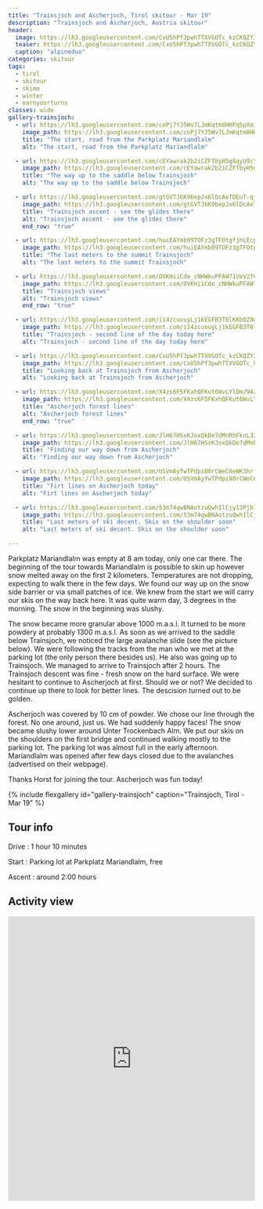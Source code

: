 ```yaml
---
title: "Trainsjoch and Ascherjoch, Tirol skitour - Mar 19"
description: "Trainsjoch and Ascherjoch, Austria skitour"
header:
  image: https://lh3.googleusercontent.com/CxU5hPf3pwhTTXVGOTc_kzCKQZY35a99PWpke3gjBI3EKgRKNmqez3hXbdFpXf8BqclXN8OdzaVlGoEoAUMIUgx1wPQoFJMAvZ33njqyDTgdf9ptSGmJnojodXxUtQZeZwlqJm5yvHzKYDIkNBXSpqoF-zGaOTS4I-Xjfyo_wSFOJ08mEe6HekZkwrzbzd027P7822hYILwKvqu0RkihYBam51LCPD5zi244YnSmeK2pCPl-L0udmwDSrHqco1WoaOy-DCDn3QHT-4mYbVISDL1chHbaprOW-NtGs8U2v_70zHX9pC24K898IyT7Ob2ZRhA7pEollSvmUgcHPR9HcmDNXVPT92tzamW4rHYouAUJDY_mrYylltV0oijp1ppJ_K3GdiGMNpa0LsMw4BO9N8Yjt8DeZyTPuztvC2yuy-ybLS1_HSyaJSLEplZvda1yDP6W_1GWg9pGumN-KC3JTBUyh5Tri3W31ZzcFiVGfXoWV9a0yknzXC7gU2SRbgFnpn2FlgqkdO8sDjLPPsgZGAs9srUCfJHLreBDxb46sBfCP9nYtTIbckr-JZm-lJHRo3i9I7rStWytEwUJRO7YChFReRXG8WOUERxr90vjV3n4YRVT-SAzeX5sG1GIPxMlsiCcBp00kzT2GQ_FK-vBLKfUocdkVcOz=w2054-h1542-no
  teaser: https://lh3.googleusercontent.com/CxU5hPf3pwhTTXVGOTc_kzCKQZY35a99PWpke3gjBI3EKgRKNmqez3hXbdFpXf8BqclXN8OdzaVlGoEoAUMIUgx1wPQoFJMAvZ33njqyDTgdf9ptSGmJnojodXxUtQZeZwlqJm5yvHzKYDIkNBXSpqoF-zGaOTS4I-Xjfyo_wSFOJ08mEe6HekZkwrzbzd027P7822hYILwKvqu0RkihYBam51LCPD5zi244YnSmeK2pCPl-L0udmwDSrHqco1WoaOy-DCDn3QHT-4mYbVISDL1chHbaprOW-NtGs8U2v_70zHX9pC24K898IyT7Ob2ZRhA7pEollSvmUgcHPR9HcmDNXVPT92tzamW4rHYouAUJDY_mrYylltV0oijp1ppJ_K3GdiGMNpa0LsMw4BO9N8Yjt8DeZyTPuztvC2yuy-ybLS1_HSyaJSLEplZvda1yDP6W_1GWg9pGumN-KC3JTBUyh5Tri3W31ZzcFiVGfXoWV9a0yknzXC7gU2SRbgFnpn2FlgqkdO8sDjLPPsgZGAs9srUCfJHLreBDxb46sBfCP9nYtTIbckr-JZm-lJHRo3i9I7rStWytEwUJRO7YChFReRXG8WOUERxr90vjV3n4YRVT-SAzeX5sG1GIPxMlsiCcBp00kzT2GQ_FK-vBLKfUocdkVcOz=w800-h300-no
  caption: "alpineduo"
categories: skitour
tags:
  - tirol
  - skitour
  - skimo
  - winter
  - earnyourturns
classes: wide
gallery-trainsjoch:
  - url: https://lh3.googleusercontent.com/coPj7YJ5Wv7LJmKqtm8HHFq5pXmI2yssku8hCb4CR91wyWiN781tV5u6zQ-wfSH3R1_IcQ-4qACsLGFmhXC2mUoj2LN9tSycRVZYnoKz4imIJsB03PsI2ZwGzukysH23k0NoCI5IMYzbbhpmL5UBsVNAosA4vXRJ4sgd_UFshpd-j9gBRWSt_8cfWvPvQlmRdU5JV0qUvjb5UV6STZYzbzGYnDm3P5v07tie954UA-NEIMRnOxb-w6qWlM6JDtbsFo9Sw8-4upgrzkTN-FUHMjr6xlG2ofSe2Tupa-LvdX4CraMfxT73j1jm52MnPa9poMMwY5suIo5Gv2CLfTIMj9-uz1Vxv7jiwrplwBvNV-FHAQfMEE9QF1fnuh_m1sFPYAWwscAdVvyjH400dH3JrdOvg3j-EZXoLdk_0wqA8Ji_t51MwW6Eb_eMdXBFVYzI6emPxnBeY7egTsKxjUTM3KCM8m2cYzjSFEVFTpnK04ItVDEO_FEWnPlCf0mREk8k2-MqHywbNXHfCO7-mjMKna-gWM1xq8puRY5D5eoCI0Z-0rFz-RQ8sDo0OA-ia8dmmsdLbw6TwbioTauMfCcvVLQ6jOEA-fmtum2JyNaILNC_CJEnl8nSd0NlJwUOUMSEWVaK4TW796Su2PzUrgsy4aAyrBf1-RofLU0XYDTM9ShtjnLTqll_ufPy1Q7GFv1EH5W-mUyRO9PDxJsPs9duw9tHPA=w1156-h1540-no
    image_path: https://lh3.googleusercontent.com/coPj7YJ5Wv7LJmKqtm8HHFq5pXmI2yssku8hCb4CR91wyWiN781tV5u6zQ-wfSH3R1_IcQ-4qACsLGFmhXC2mUoj2LN9tSycRVZYnoKz4imIJsB03PsI2ZwGzukysH23k0NoCI5IMYzbbhpmL5UBsVNAosA4vXRJ4sgd_UFshpd-j9gBRWSt_8cfWvPvQlmRdU5JV0qUvjb5UV6STZYzbzGYnDm3P5v07tie954UA-NEIMRnOxb-w6qWlM6JDtbsFo9Sw8-4upgrzkTN-FUHMjr6xlG2ofSe2Tupa-LvdX4CraMfxT73j1jm52MnPa9poMMwY5suIo5Gv2CLfTIMj9-uz1Vxv7jiwrplwBvNV-FHAQfMEE9QF1fnuh_m1sFPYAWwscAdVvyjH400dH3JrdOvg3j-EZXoLdk_0wqA8Ji_t51MwW6Eb_eMdXBFVYzI6emPxnBeY7egTsKxjUTM3KCM8m2cYzjSFEVFTpnK04ItVDEO_FEWnPlCf0mREk8k2-MqHywbNXHfCO7-mjMKna-gWM1xq8puRY5D5eoCI0Z-0rFz-RQ8sDo0OA-ia8dmmsdLbw6TwbioTauMfCcvVLQ6jOEA-fmtum2JyNaILNC_CJEnl8nSd0NlJwUOUMSEWVaK4TW796Su2PzUrgsy4aAyrBf1-RofLU0XYDTM9ShtjnLTqll_ufPy1Q7GFv1EH5W-mUyRO9PDxJsPs9duw9tHPA=w300-h400-no
    title: "The start, road from the Parkplatz Mariandlalm"
    alt: "The start, road from the Parkplatz Mariandlalm"

  - url: https://lh3.googleusercontent.com/cEYawrak2b2iCZFTbyH5g8qyU9cYEk9C2tmLExFGrsypRGy70CKSmbBnW2iMAls1C3xFzSvV77wA8O9AZ-8NYUPioGPu-bq0_Jf6eBvYk9WyZo0fgXWRRTPyUcNxwNmlHtqJijWGZ5jcJepwLUHuJL9Wkz35AByssd0okVFeCTCY_CoX3rvGwkFojIRo9vlOJe_UU1z-X4WPzv5GEr_5rAbcaR2oZqX-0K9Out5-TE2TufZjW6y1NALsvGDOfOw1IQfmfti7lsaqLa7-moKzsUbFDoiIoMOePOuplPcRzFfdxFM8A6zBTOJAqp8_HZkHtYC3FtgsxqUVMug-IEPYJ-MZEypbMbH2Nf77yEzfKJ86iPLwl8530fSzawwGKPrOEck-zauJycV8FZaICRRjHPoaNb37YkGewmqa4wSb4_cVio7mxXnTyomlmL_C-RQifac8ePyyE1QcqHgC7WN77Anb3XlAjt_XwT5mOtSdCfCeL96NwU1JRTr1mA1VKNc3UUtLXQxovReehc4x4mtooW-WKRvLMZ8tvJK4H34QVjdR6RE-jPMLF6oGfgBF8Aw7qh2nyNJ8aFMPaZvRsVFeQ0dSv-_FOiMl7EsqC8AYQlvdw6ApWp5SuRsBPGeySqmVZG1T4mr0H-CL90JsPvRsSq7YZxqPm3Gi=w1156-h1540-no
    image_path: https://lh3.googleusercontent.com/cEYawrak2b2iCZFTbyH5g8qyU9cYEk9C2tmLExFGrsypRGy70CKSmbBnW2iMAls1C3xFzSvV77wA8O9AZ-8NYUPioGPu-bq0_Jf6eBvYk9WyZo0fgXWRRTPyUcNxwNmlHtqJijWGZ5jcJepwLUHuJL9Wkz35AByssd0okVFeCTCY_CoX3rvGwkFojIRo9vlOJe_UU1z-X4WPzv5GEr_5rAbcaR2oZqX-0K9Out5-TE2TufZjW6y1NALsvGDOfOw1IQfmfti7lsaqLa7-moKzsUbFDoiIoMOePOuplPcRzFfdxFM8A6zBTOJAqp8_HZkHtYC3FtgsxqUVMug-IEPYJ-MZEypbMbH2Nf77yEzfKJ86iPLwl8530fSzawwGKPrOEck-zauJycV8FZaICRRjHPoaNb37YkGewmqa4wSb4_cVio7mxXnTyomlmL_C-RQifac8ePyyE1QcqHgC7WN77Anb3XlAjt_XwT5mOtSdCfCeL96NwU1JRTr1mA1VKNc3UUtLXQxovReehc4x4mtooW-WKRvLMZ8tvJK4H34QVjdR6RE-jPMLF6oGfgBF8Aw7qh2nyNJ8aFMPaZvRsVFeQ0dSv-_FOiMl7EsqC8AYQlvdw6ApWp5SuRsBPGeySqmVZG1T4mr0H-CL90JsPvRsSq7YZxqPm3Gi=w300-h400-no
    title: "The way up to the saddle below Trainsjoch"
    alt: "The way up to the saddle below Trainsjoch"

  - url: https://lh3.googleusercontent.com/gtGVTJ6K9bepJx6lDcAeTDEuT-qjdgebPtlOrJKyNLpfV5TI3BPiFIPj_IdzPHZ4_i04a2Zp6kU88xtjEJYitD5X6z5nKirpImh4ueMhjHfmnVfcoiFAxuA_ReQfX1D1Itt8NyhB_YXn49-uB6YwaQZAQxEmA9OJD6k9tXcG73LMZDp7iZoWbcl-3j0hSACtkVsxNmC_NwH1aCTEeW2Jtfbu-zBhmUbZGNnTMsJ2mle2uuEHJyGmqdVg6DGJkYEaUTMByTV5vtHZE3r5YoLkP8WQj4LruaCCMdg9KRGXJbpLsPEB5vr86CA0Bwc5rdE4TyeLfnJWRmf5bi2hieJyIj3rN8PeEs0onDgEaCWrmKt6KV2hbniEdpzfgSkQ8RSzh46oaL_CekCrIrXsyhQVgIY1Xi-u4IV7YydONyEg5jASSHgP2th_ZA2OG7FQ4YjKTmQEarvELf_2b61UFKo7A2WicI_-NcvQhXEMUTwj3cKG5CTU0WWMkevRM8Pa4eKA_aPy5IjzcJYxg4TDwyjQKgEItw_SdGJMj1mN7F-0lc0Npuc4UFchUJYNpBgLBPzRHtYAvLcz-bsCQRodb4SRk3jUMIA-EYlNLm15eS_NGiTiSKPKKzUrw1bYjEn-vq5kgM9O_sGe-cUGAm8tXDpGp9kj3jAAWwKgHC54h3IwVJTBcJOaoNoImVtd9jIr3zBu1rfSAylvEHI9Or3gJf4-qJ7bSQ=w1156-h1540-no
    image_path: https://lh3.googleusercontent.com/gtGVTJ6K9bepJx6lDcAeTDEuT-qjdgebPtlOrJKyNLpfV5TI3BPiFIPj_IdzPHZ4_i04a2Zp6kU88xtjEJYitD5X6z5nKirpImh4ueMhjHfmnVfcoiFAxuA_ReQfX1D1Itt8NyhB_YXn49-uB6YwaQZAQxEmA9OJD6k9tXcG73LMZDp7iZoWbcl-3j0hSACtkVsxNmC_NwH1aCTEeW2Jtfbu-zBhmUbZGNnTMsJ2mle2uuEHJyGmqdVg6DGJkYEaUTMByTV5vtHZE3r5YoLkP8WQj4LruaCCMdg9KRGXJbpLsPEB5vr86CA0Bwc5rdE4TyeLfnJWRmf5bi2hieJyIj3rN8PeEs0onDgEaCWrmKt6KV2hbniEdpzfgSkQ8RSzh46oaL_CekCrIrXsyhQVgIY1Xi-u4IV7YydONyEg5jASSHgP2th_ZA2OG7FQ4YjKTmQEarvELf_2b61UFKo7A2WicI_-NcvQhXEMUTwj3cKG5CTU0WWMkevRM8Pa4eKA_aPy5IjzcJYxg4TDwyjQKgEItw_SdGJMj1mN7F-0lc0Npuc4UFchUJYNpBgLBPzRHtYAvLcz-bsCQRodb4SRk3jUMIA-EYlNLm15eS_NGiTiSKPKKzUrw1bYjEn-vq5kgM9O_sGe-cUGAm8tXDpGp9kj3jAAWwKgHC54h3IwVJTBcJOaoNoImVtd9jIr3zBu1rfSAylvEHI9Or3gJf4-qJ7bSQ=w300-h400-no
    title: "Trainsjoch ascent - see the glides there"
    alt: "Trainsjoch ascent - see the glides there"
    end_row: "true"

  - url: https://lh3.googleusercontent.com/huiEAYmb09TOFz3gTFOtgfjhLEcp6nzeMFYLX-gKhkmrGulXKQU2buA0F6VGSLEeoCGJqTJEZDR8nHKb8zAa-lvQ8YL4hhHupBqEY-wQsDGnCaLgqTCJ15bsK-NzJLV4XGQk4raZmIsecP49wqIjg5vQdIqQKzAFS-aSGMK0UCTO4hBcSplYOPeNh3sZSgbEutZLKj9N3EMCMEJ2CBvYOPNYaeqIDlA2itFCLuuwyuuO7uPI_igqf4S40RzCHJO0qp6quAZwiCC47COVCuZc2H3R2z27VUwVQ2wpqWi7wo8n1k_nSqFeyLlJx75rvLA39ujAfZBblHZmVzVHA9jx-trSa7vo4mYtau3FnAHK1YwCy1jpA87y5W-LVJxwQQVqENrkxLDt2zHvjZYlZl5vuDM2R2xzGR9mkq-CHsfZMax7H6WZpOyH5oS2TO51B_KxFfdH21qLo-E4k1qdk3W5pD4WDKfwcdhabKg3YSO1FvJziWBAEoI-Bv5mmMXwPu8keXWHGsmgz64hzELBTCSm810jCnrQXww8T4Xkt5pxufYqaVUetbmz-Qvmq2dvWvBmm15Z2gJRQRVQ1jIPhJdAWC09U0RH0ARb19PnLdZBYnQERR_Ay-oYxdMsGAVpVID3CBEEuoQyx3WRN_koWATcHBYzQkSs0uh_wyilT9lXKgVh7mAG5PZhkE2G6IucDhFJ4d0ZKFn0TPyMuz23k45ryhbDXA=w2054-h1542-no
    image_path: https://lh3.googleusercontent.com/huiEAYmb09TOFz3gTFOtgfjhLEcp6nzeMFYLX-gKhkmrGulXKQU2buA0F6VGSLEeoCGJqTJEZDR8nHKb8zAa-lvQ8YL4hhHupBqEY-wQsDGnCaLgqTCJ15bsK-NzJLV4XGQk4raZmIsecP49wqIjg5vQdIqQKzAFS-aSGMK0UCTO4hBcSplYOPeNh3sZSgbEutZLKj9N3EMCMEJ2CBvYOPNYaeqIDlA2itFCLuuwyuuO7uPI_igqf4S40RzCHJO0qp6quAZwiCC47COVCuZc2H3R2z27VUwVQ2wpqWi7wo8n1k_nSqFeyLlJx75rvLA39ujAfZBblHZmVzVHA9jx-trSa7vo4mYtau3FnAHK1YwCy1jpA87y5W-LVJxwQQVqENrkxLDt2zHvjZYlZl5vuDM2R2xzGR9mkq-CHsfZMax7H6WZpOyH5oS2TO51B_KxFfdH21qLo-E4k1qdk3W5pD4WDKfwcdhabKg3YSO1FvJziWBAEoI-Bv5mmMXwPu8keXWHGsmgz64hzELBTCSm810jCnrQXww8T4Xkt5pxufYqaVUetbmz-Qvmq2dvWvBmm15Z2gJRQRVQ1jIPhJdAWC09U0RH0ARb19PnLdZBYnQERR_Ay-oYxdMsGAVpVID3CBEEuoQyx3WRN_koWATcHBYzQkSs0uh_wyilT9lXKgVh7mAG5PZhkE2G6IucDhFJ4d0ZKFn0TPyMuz23k45ryhbDXA=w400-h300-no
    title: "The last meters to the summit Trainsjoch"
    alt: "The last meters to the summit Trainsjoch"

  - url: https://lh3.googleusercontent.com/OVKHiiCde_cNHWkuPFAW71VeV2fGaQ80W7XAjrrJVYttB6MGQ7SNefOhK3dLXyTSCW5evYp2sRrhqCEDn1FkpEAmnf2xQkEt_BbCaDtQlJs6_nQ-gdybFr6ZwE_yJKTUuEYZn2ScDi1472KeS9ingMI3Sq2u0yOwaGFXfhDxYndXd5HsFvEEqCtDoN80QPAE_QUClPilY8JnzxAgbA_KAMRKFbk6kJ68IQMQwUjtYlFD2rwVh9lkx8EY2WLyirYqMLpMqdSMfoyr6wixGWP_Ksnxj88-Fa9AiG_XmnSqrmjnGYpFjEG3PdI9PNix40j1PluXgM55bBO8rVwGLSreWWPaf36McYWPMW1CW594fESCkaDIkSwDtVIF4gFuCV72McSpKm3mH_mApMpaNhYwH82VF6YlCClwO62zneDMua5WN-rYZ2no3AId9gN8J0VEYxACdBVde5-97k9oRSPKNGTqA9YaQmzd3DJXj4lzrF8wCYkfBa-SzWH3yN8ExQD-nbPGZhAV1T4WguUgSvLIaNPmOcMcczr1P3YKQzJRRTW1u2U7wlCqBrHBxrxPW0tPei1OHsmUbjggTIAldfqWFhqz-BzylOV8uR27qCd13OuYC313QJtanbsfvJtz7hOB499Jp12phv_AQwxjofU2sDCbVpKG81FZ17HS_vDG9ALK7LqWRsmEvvmrhEkwW2C0fAaZaQdDNyA6aUtdxALuUC9B3A=w2736-h1110-no
    image_path: https://lh3.googleusercontent.com/OVKHiiCde_cNHWkuPFAW71VeV2fGaQ80W7XAjrrJVYttB6MGQ7SNefOhK3dLXyTSCW5evYp2sRrhqCEDn1FkpEAmnf2xQkEt_BbCaDtQlJs6_nQ-gdybFr6ZwE_yJKTUuEYZn2ScDi1472KeS9ingMI3Sq2u0yOwaGFXfhDxYndXd5HsFvEEqCtDoN80QPAE_QUClPilY8JnzxAgbA_KAMRKFbk6kJ68IQMQwUjtYlFD2rwVh9lkx8EY2WLyirYqMLpMqdSMfoyr6wixGWP_Ksnxj88-Fa9AiG_XmnSqrmjnGYpFjEG3PdI9PNix40j1PluXgM55bBO8rVwGLSreWWPaf36McYWPMW1CW594fESCkaDIkSwDtVIF4gFuCV72McSpKm3mH_mApMpaNhYwH82VF6YlCClwO62zneDMua5WN-rYZ2no3AId9gN8J0VEYxACdBVde5-97k9oRSPKNGTqA9YaQmzd3DJXj4lzrF8wCYkfBa-SzWH3yN8ExQD-nbPGZhAV1T4WguUgSvLIaNPmOcMcczr1P3YKQzJRRTW1u2U7wlCqBrHBxrxPW0tPei1OHsmUbjggTIAldfqWFhqz-BzylOV8uR27qCd13OuYC313QJtanbsfvJtz7hOB499Jp12phv_AQwxjofU2sDCbVpKG81FZ17HS_vDG9ALK7LqWRsmEvvmrhEkwW2C0fAaZaQdDNyA6aUtdxALuUC9B3A=w400-h300-no
    title: "Trainsjoch views"
    alt: "Trainsjoch views"
    end_row: "true"

  - url: https://lh3.googleusercontent.com/i14zcuouyLj1kEGFB3T0lKKbQZ0we_qG5O8wdaxSUMNfdfVous7o4bShy6jZZE_c8smlFfhV9eSKQkV05oB7kPPDglnWB7g_IvgKXEsbCw4E5Ywl26MaRAzFCPHiBxhTXuyBH3BvNjYpihwc7bHufdnUvjbLCNO4Zj9_U6J7L3ggyQstOyDclmAHEvwv8UK3yxk8tnldMGKUaUyqnvW8Pu1HvqurKg_IJkjdqOQBkIKprLaVP99EU-jMy8xieQ-tI157cSGHjcMJK01bmwCL_d_1WY_gHd1f5njoEWE9zG5h9AqxvULblFQCcOmdRTj1wZGED5wWNpKjjKZR4w1YNhGkxDmnTOOK6puVkh3KPbQM80yzGHUA1pDXKhEIoN83hjdWQIPzIz_YSIvMH1e2X413olE3H1MGHeW3Zyywizp6mqKxR_oa8mOYViw50apGQ1TFPhzME7VlQnED8rS8jJX_TaiskYZJ_rGWJ6BPZsYL6yZP35Cev4tA7auq5IHHNHey7FuPB1CfeQqbn7IWrrGN5Gct_3XpdgJ-_Y1gyeielBXaqJKZvM0Fv9YKnKq9_NH1ZoHnkbxwQlDYkKAKCSL5d6xmJTF_otk2bEHaZrEBvLp-vE5klOMkj8ycMv8qOPpH3pUyRPpdcdUYjp8wrvGTgTS0O7Nl=w1156-h1540-no
    image_path: https://lh3.googleusercontent.com/i14zcuouyLj1kEGFB3T0lKKbQZ0we_qG5O8wdaxSUMNfdfVous7o4bShy6jZZE_c8smlFfhV9eSKQkV05oB7kPPDglnWB7g_IvgKXEsbCw4E5Ywl26MaRAzFCPHiBxhTXuyBH3BvNjYpihwc7bHufdnUvjbLCNO4Zj9_U6J7L3ggyQstOyDclmAHEvwv8UK3yxk8tnldMGKUaUyqnvW8Pu1HvqurKg_IJkjdqOQBkIKprLaVP99EU-jMy8xieQ-tI157cSGHjcMJK01bmwCL_d_1WY_gHd1f5njoEWE9zG5h9AqxvULblFQCcOmdRTj1wZGED5wWNpKjjKZR4w1YNhGkxDmnTOOK6puVkh3KPbQM80yzGHUA1pDXKhEIoN83hjdWQIPzIz_YSIvMH1e2X413olE3H1MGHeW3Zyywizp6mqKxR_oa8mOYViw50apGQ1TFPhzME7VlQnED8rS8jJX_TaiskYZJ_rGWJ6BPZsYL6yZP35Cev4tA7auq5IHHNHey7FuPB1CfeQqbn7IWrrGN5Gct_3XpdgJ-_Y1gyeielBXaqJKZvM0Fv9YKnKq9_NH1ZoHnkbxwQlDYkKAKCSL5d6xmJTF_otk2bEHaZrEBvLp-vE5klOMkj8ycMv8qOPpH3pUyRPpdcdUYjp8wrvGTgTS0O7Nl=w300-h400-no
    title: "Trainsjoch - second line of the day today here"
    alt: "Trainsjoch - second line of the day today here"

  - url: https://lh3.googleusercontent.com/CxU5hPf3pwhTTXVGOTc_kzCKQZY35a99PWpke3gjBI3EKgRKNmqez3hXbdFpXf8BqclXN8OdzaVlGoEoAUMIUgx1wPQoFJMAvZ33njqyDTgdf9ptSGmJnojodXxUtQZeZwlqJm5yvHzKYDIkNBXSpqoF-zGaOTS4I-Xjfyo_wSFOJ08mEe6HekZkwrzbzd027P7822hYILwKvqu0RkihYBam51LCPD5zi244YnSmeK2pCPl-L0udmwDSrHqco1WoaOy-DCDn3QHT-4mYbVISDL1chHbaprOW-NtGs8U2v_70zHX9pC24K898IyT7Ob2ZRhA7pEollSvmUgcHPR9HcmDNXVPT92tzamW4rHYouAUJDY_mrYylltV0oijp1ppJ_K3GdiGMNpa0LsMw4BO9N8Yjt8DeZyTPuztvC2yuy-ybLS1_HSyaJSLEplZvda1yDP6W_1GWg9pGumN-KC3JTBUyh5Tri3W31ZzcFiVGfXoWV9a0yknzXC7gU2SRbgFnpn2FlgqkdO8sDjLPPsgZGAs9srUCfJHLreBDxb46sBfCP9nYtTIbckr-JZm-lJHRo3i9I7rStWytEwUJRO7YChFReRXG8WOUERxr90vjV3n4YRVT-SAzeX5sG1GIPxMlsiCcBp00kzT2GQ_FK-vBLKfUocdkVcOz=w2054-h1542-no
    image_path: https://lh3.googleusercontent.com/CxU5hPf3pwhTTXVGOTc_kzCKQZY35a99PWpke3gjBI3EKgRKNmqez3hXbdFpXf8BqclXN8OdzaVlGoEoAUMIUgx1wPQoFJMAvZ33njqyDTgdf9ptSGmJnojodXxUtQZeZwlqJm5yvHzKYDIkNBXSpqoF-zGaOTS4I-Xjfyo_wSFOJ08mEe6HekZkwrzbzd027P7822hYILwKvqu0RkihYBam51LCPD5zi244YnSmeK2pCPl-L0udmwDSrHqco1WoaOy-DCDn3QHT-4mYbVISDL1chHbaprOW-NtGs8U2v_70zHX9pC24K898IyT7Ob2ZRhA7pEollSvmUgcHPR9HcmDNXVPT92tzamW4rHYouAUJDY_mrYylltV0oijp1ppJ_K3GdiGMNpa0LsMw4BO9N8Yjt8DeZyTPuztvC2yuy-ybLS1_HSyaJSLEplZvda1yDP6W_1GWg9pGumN-KC3JTBUyh5Tri3W31ZzcFiVGfXoWV9a0yknzXC7gU2SRbgFnpn2FlgqkdO8sDjLPPsgZGAs9srUCfJHLreBDxb46sBfCP9nYtTIbckr-JZm-lJHRo3i9I7rStWytEwUJRO7YChFReRXG8WOUERxr90vjV3n4YRVT-SAzeX5sG1GIPxMlsiCcBp00kzT2GQ_FK-vBLKfUocdkVcOz=w400-h300-no
    title: "Looking back at Trainsjoch from Ascherjoch"
    alt: "Looking back at Trainsjoch from Ascherjoch"

  - url: https://lh3.googleusercontent.com/X4zs6F5FKxhQFKut6WvLYlDmJ9AZHPZuIBOZRL4Fg5BBtdIlqPpuRq8UzW1kwgBv17ZV6DYnYQyreyVC01a-qg9pg5EOBP2sBM5G88oaUJAsO0CAaORF67pKiF9-cbJrjw1STL25bGnsUwaWfv2JXm93TpllpfJMHA0OSMXbPT2pcwAo7sexkMsgffoMe_rp_cWgni4DLr5VrU1AZYbKxWWaHvyw4_guKaACQ42WQSs_A0etmnufxk1jggesbA4LTmKFZrUukN5mCy0JzK3uiicpTGT7WUFsBhidD_bXE5VWiylEiqwCBV7AHtyRkbHI4nmt7Ku7Qzt1jRmfUVKfIen0GTsszlVmbnZ1vnw1TxtE5Du1Rl0NppWX_fnPSUzwXbKC2aJQuXK4SFnKkXe6X9fATYvm0CKIP8lGYgDfWagWq3QMBoTujSkwvA91B9D_6UDVBg0OT8EO7cDpuNO0phjNJyQvGGGLnV_W6raOZK-rIU_IRKF__Pn2pw_HNZ3sHRj6vQdq2cpC2omHIP-pPbtXFg5d0yVBur5VHxrVFmDR702Cq8g6NBnoAY0jkt0wmhLl15CnU7mv9ymInvkSM1mS3d-GaHfuXzzzc0YtJNxOwng7C6CrJJFc9zTIbLANasj0rXGNdwAWc7_aSOEXLE_3M5Zovm5i=w1156-h1540-no
    image_path: https://lh3.googleusercontent.com/X4zs6F5FKxhQFKut6WvLYlDmJ9AZHPZuIBOZRL4Fg5BBtdIlqPpuRq8UzW1kwgBv17ZV6DYnYQyreyVC01a-qg9pg5EOBP2sBM5G88oaUJAsO0CAaORF67pKiF9-cbJrjw1STL25bGnsUwaWfv2JXm93TpllpfJMHA0OSMXbPT2pcwAo7sexkMsgffoMe_rp_cWgni4DLr5VrU1AZYbKxWWaHvyw4_guKaACQ42WQSs_A0etmnufxk1jggesbA4LTmKFZrUukN5mCy0JzK3uiicpTGT7WUFsBhidD_bXE5VWiylEiqwCBV7AHtyRkbHI4nmt7Ku7Qzt1jRmfUVKfIen0GTsszlVmbnZ1vnw1TxtE5Du1Rl0NppWX_fnPSUzwXbKC2aJQuXK4SFnKkXe6X9fATYvm0CKIP8lGYgDfWagWq3QMBoTujSkwvA91B9D_6UDVBg0OT8EO7cDpuNO0phjNJyQvGGGLnV_W6raOZK-rIU_IRKF__Pn2pw_HNZ3sHRj6vQdq2cpC2omHIP-pPbtXFg5d0yVBur5VHxrVFmDR702Cq8g6NBnoAY0jkt0wmhLl15CnU7mv9ymInvkSM1mS3d-GaHfuXzzzc0YtJNxOwng7C6CrJJFc9zTIbLANasj0rXGNdwAWc7_aSOEXLE_3M5Zovm5i=w300-h400-no
    title: "Ascherjoch forest lines"
    alt: "Ascherjoch forest lines"
    end_row: "true"

  - url: https://lh3.googleusercontent.com/JlH67HSxKJoxQkDe7dMnRhFknL32k77gMzR6RZCMck7KtN-KW9qNZKlCuG_nIE6O061SwstSiXGthu3wzVNi5WQortXtBtU5EJr1h4MFymirBoGZfSR_5a3vHqLkv1aJXgSELtwZ5QRhKdU6fxXQnvZ-2AWej18BrpBMvibzQP7hH3QFyGp23_hQ-WMX9VC9ga-YJR8MSn4tRC42sjpk2c3nuBTEfyQeRI4J8lGrmSX27Iizt7-HE1wxbqzp1_h58ezSNx0BDxMgRMnucu4NpLLjyE8IGgCtHmvTG_6ON76nOqFCIarEMsW_4CWdB6zVwmdLME8sf8vUUlTo9oc5ZdaLFDg7q2OkY889Xb4qK60bAKqjjZ5v_wb8XpY258GtqHR4c8d1Zo-Se0zUNr2Z2dDtLjKxhl4gnwlJr_1dAJDH2bnxTjemM6u_F-hm-nQxHFmVim6dM5ptVQJTtIBc2HmpBPk-Q_ah-2cXILCL3eQeQPCZMjun-HPrnjkGDaZRTx8H-trw-0I5TG9mV87MsXMIoa3oDhJLI9gL09uLDNXG6q21ZMgh1BbZOI3qNR4mbgABUKFFptH5vBbGt4oCww5yOp7skPbHSG91_NOmGjHhLp4DwS42btWWzoSgGSoVeOX9Lo2QNz2tiMfvvjXWUhKejrQ518Rc=w1156-h1540-no
    image_path: https://lh3.googleusercontent.com/JlH67HSxKJoxQkDe7dMnRhFknL32k77gMzR6RZCMck7KtN-KW9qNZKlCuG_nIE6O061SwstSiXGthu3wzVNi5WQortXtBtU5EJr1h4MFymirBoGZfSR_5a3vHqLkv1aJXgSELtwZ5QRhKdU6fxXQnvZ-2AWej18BrpBMvibzQP7hH3QFyGp23_hQ-WMX9VC9ga-YJR8MSn4tRC42sjpk2c3nuBTEfyQeRI4J8lGrmSX27Iizt7-HE1wxbqzp1_h58ezSNx0BDxMgRMnucu4NpLLjyE8IGgCtHmvTG_6ON76nOqFCIarEMsW_4CWdB6zVwmdLME8sf8vUUlTo9oc5ZdaLFDg7q2OkY889Xb4qK60bAKqjjZ5v_wb8XpY258GtqHR4c8d1Zo-Se0zUNr2Z2dDtLjKxhl4gnwlJr_1dAJDH2bnxTjemM6u_F-hm-nQxHFmVim6dM5ptVQJTtIBc2HmpBPk-Q_ah-2cXILCL3eQeQPCZMjun-HPrnjkGDaZRTx8H-trw-0I5TG9mV87MsXMIoa3oDhJLI9gL09uLDNXG6q21ZMgh1BbZOI3qNR4mbgABUKFFptH5vBbGt4oCww5yOp7skPbHSG91_NOmGjHhLp4DwS42btWWzoSgGSoVeOX9Lo2QNz2tiMfvvjXWUhKejrQ518Rc=w300-h400-no
    title: "Finding our way down from Ascherjoch"
    alt: "Finding our way down from Ascherjoch"

  - url: https://lh3.googleusercontent.com/USVmAyfwTPdpi80rCWeC6eWK3hrf9HNEHGEZulODf4VuAf-Al5jhKaTkbKn8Z-Dwcg47da78dSESptr4RnMSqQ28YRQn-XfUSn14bAoz3QHtJGqjXXZr2OcgugzLDg52F5UmzLQytfYaltG4y6bV22RL9OIKagnDrSpSgMGwDulzTdnQ1AxqF3VhrrscBuaySUxjvYTQ8WZrOGOzTaZzCNhezEOTxXBYVV6VcjTtrp_g0V6R2zx6FTjchprgA1Grtf1r5U9hY00wBTTC_kKlbStVMz37XQ2CL4hXBDLuCIplKloQXRgZtXY8_1zBR8zQ1Ba2cXnHu22bH6A__Go0pnywiqKl8KcezgoqDs5HewFUAe8ZPSdc-UGDwHAbFNl0bvVClr_c8xpG0lLAsMRiuFiJCSFgwAFyR2Z3lDcUMU8wjzDKlJ_VCvFsGA-bqG_zacU1L2lXUYrqUppHsLHSvEld3Tfkyl34k0bFb9usNfVMVAK3ejIdYBeKYNCf-2Yv3SPTgwnfYZs7Q8Uz1Dh4E1a_0Kg0hxuuYVknM32ue3QTr-fheLd59edWSxMJE49NXOwhwfJm6aFgUolY9BVnqBiUSVpUnqLMKM1eAKO3Zu7ju-5OSDzxLAiXuKmoFu4fu-gWwtl7meqImdJ24P2mAJbKEbWuCFTyD1Tmwa6sQWadY80Q0yepJnzQaZYGAfe4L9Ldb9D7TGCzdcXF6pX1tGOLbA=w1156-h1540-no
    image_path: https://lh3.googleusercontent.com/USVmAyfwTPdpi80rCWeC6eWK3hrf9HNEHGEZulODf4VuAf-Al5jhKaTkbKn8Z-Dwcg47da78dSESptr4RnMSqQ28YRQn-XfUSn14bAoz3QHtJGqjXXZr2OcgugzLDg52F5UmzLQytfYaltG4y6bV22RL9OIKagnDrSpSgMGwDulzTdnQ1AxqF3VhrrscBuaySUxjvYTQ8WZrOGOzTaZzCNhezEOTxXBYVV6VcjTtrp_g0V6R2zx6FTjchprgA1Grtf1r5U9hY00wBTTC_kKlbStVMz37XQ2CL4hXBDLuCIplKloQXRgZtXY8_1zBR8zQ1Ba2cXnHu22bH6A__Go0pnywiqKl8KcezgoqDs5HewFUAe8ZPSdc-UGDwHAbFNl0bvVClr_c8xpG0lLAsMRiuFiJCSFgwAFyR2Z3lDcUMU8wjzDKlJ_VCvFsGA-bqG_zacU1L2lXUYrqUppHsLHSvEld3Tfkyl34k0bFb9usNfVMVAK3ejIdYBeKYNCf-2Yv3SPTgwnfYZs7Q8Uz1Dh4E1a_0Kg0hxuuYVknM32ue3QTr-fheLd59edWSxMJE49NXOwhwfJm6aFgUolY9BVnqBiUSVpUnqLMKM1eAKO3Zu7ju-5OSDzxLAiXuKmoFu4fu-gWwtl7meqImdJ24P2mAJbKEbWuCFTyD1Tmwa6sQWadY80Q0yepJnzQaZYGAfe4L9Ldb9D7TGCzdcXF6pX1tGOLbA=w300-h400-no
    title: "Firt lines on Ascherjoch today"
    alt: "Firt lines on Ascherjoch today"

  - url: https://lh3.googleusercontent.com/53m74qwBNAotzuQwhIlCjy13Pjb73E0nwXo21VnRl2Dw4oU-uuZqdDosdnUDJ26unT1drBdfWXHC-K16mt2jp8Lwr1pm3hc8TJSA8GqQge1pTxYNMZljEqzrPPEsorRRCZdDqPSEKYKqx98bf34WStV-lr4ezs3flK3FfmoxsP_1BbDg_Fm_i5VGt_NdERmXAh0EqNMXvRZEjUq9kQU9SkFd0G0ctipATACceodmsJMhev3USux5NITjZVo6USLTQZv5T4bRAG1O9YSw8H-NWDy4pIX_f8RulXPav7kA2A6TegSUTQUWU0Ug_uJEzVKov4NUakaXA72tk37hTsONF5MK5WDuUkkekVNLVxzZwc9qDAHSkzTwKamEsFtWNQzTHLNUmvXIRNjO4HT15bQ_eonv0f6mZtOj--ab6kAfysFrf9W9EDYzrWqrMQVXsZV-dkBukLHzRu_wY7rIJLckD3nlOVEk1u7GYfpJZmDJka21_s289hp4NNvTU_COuVm8VjcEKbh2OtB4ZtI_T0SF0qdO3qGkOfCsdwt-ZCLjzaDJBNax792keSvTXJ7D5gZwLi5NS2ESMDP-ObLBrrEJomH7TIuKlUdMvdXuZHZ0rI7QvbGQEwGj9mlqhA36P8gt0uZffN6MD2pvine1iys3kLDs_lWAQnnK=w1156-h1540-no
    image_path: https://lh3.googleusercontent.com/53m74qwBNAotzuQwhIlCjy13Pjb73E0nwXo21VnRl2Dw4oU-uuZqdDosdnUDJ26unT1drBdfWXHC-K16mt2jp8Lwr1pm3hc8TJSA8GqQge1pTxYNMZljEqzrPPEsorRRCZdDqPSEKYKqx98bf34WStV-lr4ezs3flK3FfmoxsP_1BbDg_Fm_i5VGt_NdERmXAh0EqNMXvRZEjUq9kQU9SkFd0G0ctipATACceodmsJMhev3USux5NITjZVo6USLTQZv5T4bRAG1O9YSw8H-NWDy4pIX_f8RulXPav7kA2A6TegSUTQUWU0Ug_uJEzVKov4NUakaXA72tk37hTsONF5MK5WDuUkkekVNLVxzZwc9qDAHSkzTwKamEsFtWNQzTHLNUmvXIRNjO4HT15bQ_eonv0f6mZtOj--ab6kAfysFrf9W9EDYzrWqrMQVXsZV-dkBukLHzRu_wY7rIJLckD3nlOVEk1u7GYfpJZmDJka21_s289hp4NNvTU_COuVm8VjcEKbh2OtB4ZtI_T0SF0qdO3qGkOfCsdwt-ZCLjzaDJBNax792keSvTXJ7D5gZwLi5NS2ESMDP-ObLBrrEJomH7TIuKlUdMvdXuZHZ0rI7QvbGQEwGj9mlqhA36P8gt0uZffN6MD2pvine1iys3kLDs_lWAQnnK=w300-h400-no
    title: "Last meters of ski decent. Skis on the shoulder soon"
    alt: "Last meters of ski decent. Skis on the shoulder soon"

---
```



Parkplatz Mariandlalm was empty at 8 am today, only one car there. The beginning of the tour towards Mariandlalm is possible to skin up however snow melted away on the first 2 kilometers. Temperatures are not dropping, expecting to walk there in the few days. We found our way up on the snow side barrier or via small patches of ice. We knew from the start we will carry our skis on the way back here. It was quite warm day, 3 degrees in the morning. The snow in the beginning was slushy.

The snow became more granular above 1000 m.a.s.l. It turned to be more powdery at probably 1300 m.a.s.l. As soon as we arrived to the saddle below Trainsjoch, we noticed the large avalanche slide (see the picture below). We were following the tracks from the man who we met at the parking lot (the only person there besides us). He also was going up to Trainsjoch. We managed to arrive to Trainsjoch after 2 hours. The Trainsjoch descent was fine - fresh snow on the hard surface. We were hesitant to continue to Ascherjoch at first. Should we or not? We decided to continue up there to look for better lines. The descision turned out to be golden.

Ascherjoch was covered by 10 cm of powder. We chose our line through the forest. No one around, just us. We had suddenly happy faces! The snow became slushy lower around Unter Trockenbach Alm. We put our skis on the shoulders on the first bridge and continued walking mostly to the parking lot. The parking lot was almost full in the early afternoon. Mariandlalm was opened after few days closed due to the avalanches (advertised on their webpage).

Thanks Horst for joining the tour. Ascherjoch was fun today!

{% include flexgallery id="gallery-trainsjoch" caption="Trainsjoch, Tirol - Mar 19" %}

## Tour info

Drive
: 1 hour 10 minutes

Start
: Parking lot at Parkplatz Mariandlalm, free

Ascent
: around 2:00 hours 

## Activity view

<iframe src="https://www.komoot.com/tour/57845197/embed?profile=1" width="100%" height="580" frameborder="0" scrolling="no"></iframe>
